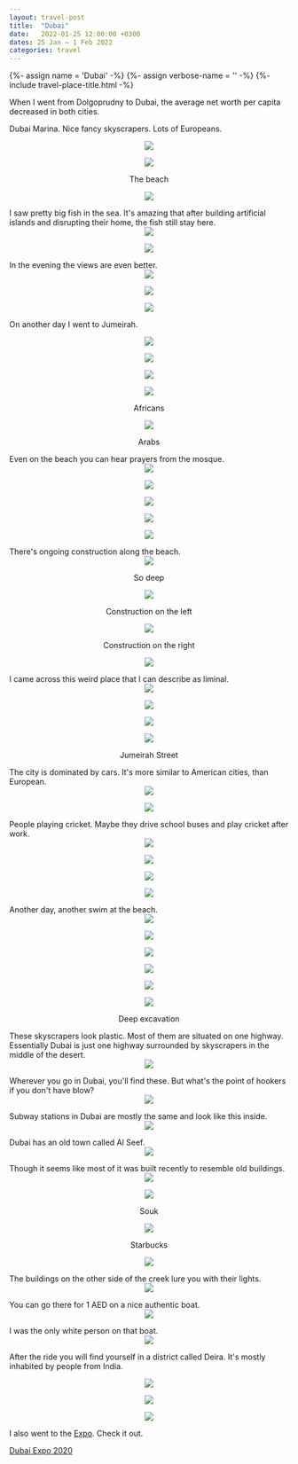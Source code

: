 ```yaml
---
layout: travel-post
title:  "Dubai"
date:   2022-01-25 12:00:00 +0300
dates: 25 Jan – 1 Feb 2022
categories: travel
---
```


{%- assign name = 'Dubai' -%}
{%- assign verbose-name = '' -%}
{%- include travel-place-title.html -%}

When I went from Dolgoprudny to Dubai, the average net worth per capita decreased in both cities.

Dubai Marina. Nice fancy skyscrapers. Lots of Europeans.
<center>
<img src="{{site.baseurl}}/assets/img/dubai/1.jpg" />
<p class="image-label">
</p>
</center>
<center>
<img src="{{site.baseurl}}/assets/img/dubai/2.jpg" />
<p class="image-label">
The beach
</p>
</center>
<center>
<img src="{{site.baseurl}}/assets/img/dubai/3.jpg" />
<p class="image-label">
</p>
</center>
I saw pretty big fish in the sea. It's amazing that after building artificial islands and disrupting their home, the fish still stay here.
<center>
<img src="{{site.baseurl}}/assets/img/dubai/4.jpg" />
<p class="image-label">
</p>
</center>
<center>
<img src="{{site.baseurl}}/assets/img/dubai/5.jpg" />
<p class="image-label">
</p>
</center>
In the evening the views are even better.
<center>
<img src="{{site.baseurl}}/assets/img/dubai/6.jpg" />
<p class="image-label">
</p>
</center>
<center>
<img src="{{site.baseurl}}/assets/img/dubai/7.jpg" />
<p class="image-label">
</p>
</center>
<center>
<img src="{{site.baseurl}}/assets/img/dubai/8.jpg" />
<p class="image-label">
</p>
</center>

On another day I went to Jumeirah.
<center>
<img src="{{site.baseurl}}/assets/img/dubai/9.jpg" />
<p class="image-label">
</p>
</center>
<center>
<img src="{{site.baseurl}}/assets/img/dubai/10.jpg" />
<p class="image-label">
</p>
</center>
<center>
<img src="{{site.baseurl}}/assets/img/dubai/11.jpg" />
<p class="image-label">
</p>
</center>
<center>
<img src="{{site.baseurl}}/assets/img/dubai/12.jpg" />
<p class="image-label">
Africans
</p>
</center>
<center>
<img src="{{site.baseurl}}/assets/img/dubai/13.jpg" />
<p class="image-label">
Arabs
</p>
</center>
Even on the beach you can hear prayers from the mosque.
<center>
<img src="{{site.baseurl}}/assets/img/dubai/14.jpg" />
<p class="image-label">
</p>
</center>
<center>
<img src="{{site.baseurl}}/assets/img/dubai/15.jpg" />
<p class="image-label">
</p>
</center>
<center>
<img src="{{site.baseurl}}/assets/img/dubai/16.jpg" />
<p class="image-label">
</p>
</center>
<center>
<img src="{{site.baseurl}}/assets/img/dubai/17.jpg" />
<p class="image-label">
</p>
</center>
<center>
<img src="{{site.baseurl}}/assets/img/dubai/18.jpg" />
<p class="image-label">
</p>
</center>
There's ongoing construction along the beach.
<center>
<img src="{{site.baseurl}}/assets/img/dubai/19.jpg" />
<p class="image-label">
So deep
</p>
</center>
<center>
<img src="{{site.baseurl}}/assets/img/dubai/20.jpg" />
<p class="image-label">
Construction on the left
</p>
</center>
<center>
<img src="{{site.baseurl}}/assets/img/dubai/21.jpg" />
<p class="image-label">
Construction on the right
</p>
</center>
<center>
<img src="{{site.baseurl}}/assets/img/dubai/22.jpg" />
<p class="image-label">
</p>
</center>
I came across this weird place that I can describe as liminal.
<center>
<img src="{{site.baseurl}}/assets/img/dubai/23.jpg" />
<p class="image-label">
</p>
</center>
<center>
<img src="{{site.baseurl}}/assets/img/dubai/24.jpg" />
<p class="image-label">
</p>
</center>
<center>
<img src="{{site.baseurl}}/assets/img/dubai/25.jpg" />
<p class="image-label">
</p>
</center>
<center>
<img src="{{site.baseurl}}/assets/img/dubai/26.jpg" />
<p class="image-label">
Jumeirah Street
</p>
</center>
The city is dominated by cars. It's more similar to American cities, than European.
<center>
<img src="{{site.baseurl}}/assets/img/dubai/27.jpg" />
<p class="image-label">
</p>
</center>
<center>
<img src="{{site.baseurl}}/assets/img/dubai/28.jpg" />
<p class="image-label">
</p>
</center>
People playing cricket. Maybe they drive school buses and play cricket after work.
<center>
<img src="{{site.baseurl}}/assets/img/dubai/29.jpg" />
<p class="image-label">
</p>
</center>
<center>
<img src="{{site.baseurl}}/assets/img/dubai/30.jpg" />
<p class="image-label">
</p>
</center>
<center>
<img src="{{site.baseurl}}/assets/img/dubai/31.jpg" />
<p class="image-label">
</p>
</center>
<center>
<img src="{{site.baseurl}}/assets/img/dubai/32.jpg" />
<p class="image-label">
</p>
</center>
Another day, another swim at the beach.
<center>
<img src="{{site.baseurl}}/assets/img/dubai/33.jpg" />
<p class="image-label">
</p>
</center>
<center>
<img src="{{site.baseurl}}/assets/img/dubai/34.jpg" />
<p class="image-label">
</p>
</center>
<center>
<img src="{{site.baseurl}}/assets/img/dubai/35.jpg" />
<p class="image-label">
</p>
</center>
<center>
<img src="{{site.baseurl}}/assets/img/dubai/36.jpg" />
<p class="image-label">
</p>
</center>
<center>
<img src="{{site.baseurl}}/assets/img/dubai/37.jpg" />
<p class="image-label">
</p>
</center>
<center>
<img src="{{site.baseurl}}/assets/img/dubai/38.jpg" />
<p class="image-label">
Deep excavation
</p>
</center>
These skyscrapers look plastic. Most of them are situated on one highway. Essentially Dubai is just one highway surrounded by skyscrapers in the middle of the desert.
<center>
<img src="{{site.baseurl}}/assets/img/dubai/39.jpg" />
<p class="image-label">
</p>
</center>
Wherever you go in Dubai, you'll find these. But what's the point of hookers if you don't have blow?
<center>
<img src="{{site.baseurl}}/assets/img/dubai/39-2.jpg" />
<p class="image-label">
</p>
</center>
Subway stations in Dubai are mostly the same and look like this inside.
<center>
<img src="{{site.baseurl}}/assets/img/dubai/39-1.jpg" />
<p class="image-label">
</p>
</center>
Dubai has an old town called Al Seef.
<center>
<img src="{{site.baseurl}}/assets/img/dubai/40.jpg" />
<p class="image-label">
</p>
</center>
Though it seems like most of it was built recently to resemble old buildings.
<center>
<img src="{{site.baseurl}}/assets/img/dubai/41.jpg" />
<p class="image-label">
</p>
</center>
<center>
<img src="{{site.baseurl}}/assets/img/dubai/43.jpg" />
<p class="image-label">
Souk
</p>
</center>
<center>
<img src="{{site.baseurl}}/assets/img/dubai/45.jpg" />
<p class="image-label">
Starbucks
</p>
</center>
<center>
<img src="{{site.baseurl}}/assets/img/dubai/46.jpg" />
<p class="image-label">
</p>
</center>
The buildings on the other side of the creek lure you with their lights.
<center>
<img src="{{site.baseurl}}/assets/img/dubai/42.jpg" />
<p class="image-label">
</p>
</center>
You can go there for 1 AED on a nice authentic boat.
<center>
<img src="{{site.baseurl}}/assets/img/dubai/48.jpg" />
<p class="image-label">
</p>
</center>
I was the only white person on that boat.
<center>
<img src="{{site.baseurl}}/assets/img/dubai/47.jpg" />
<p class="image-label">
</p>
</center>

After the ride you will find yourself in a district called Deira. It's mostly inhabited by people from India.
<center>
<img src="{{site.baseurl}}/assets/img/dubai/49.jpg" />
<p class="image-label">
</p>
</center>
<center>
<img src="{{site.baseurl}}/assets/img/dubai/50.jpg" />
<p class="image-label">
</p>
</center>
<center>
<img src="{{site.baseurl}}/assets/img/dubai/51.jpg" />
<p class="image-label">
</p>
</center>

I also went to the [Expo](/travel/2022/02/02/expo-2020.html). Check it out.

<a class="next" href="/travel/2022/02/02/expo-2020.html">
Dubai Expo 2020
</a>
